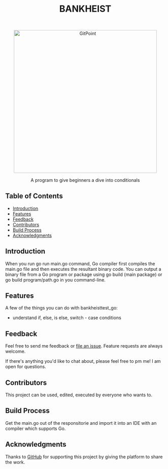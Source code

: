 <h1 align="center"> BANKHEIST </h1> <br>
<p align="center">
  <a href="https:https://github.com/solidphoenix/bankheisttest_go/blob/master/main.go">
    <img alt="GitPoint" title="BANKHEIST" src="https://www.seekpng.com/png/full/208-2084541_thief-robber-png-cartoon-bank-robber-png.png" width="450">
  </a>
</p>

<p align="center">
  A program to give beginners a dive into conditionals
</p>

<!-- START doctoc generated TOC please keep comment here to allow auto update -->
<!-- DON'T EDIT THIS SECTION, INSTEAD RE-RUN doctoc TO UPDATE -->
## Table of Contents

- [Introduction](#introduction)
- [Features](#features)
- [Feedback](#feedback)
- [Contributors](#contributors)
- [Build Process](#build-process)
- [Acknowledgments](#acknowledgments)

<!-- END doctoc generated TOC please keep comment here to allow auto update -->

## Introduction

When you run go run main.go command, Go compiler first compiles the main.go file and then executes the resultant binary code. You can output a binary file from a Go program or package using go build <package-name> (main package) or go build program/path.go in you command-line.


## Features

A few of the things you can do with bankheisttest_go:

  - understand if, else, is else, switch - case conditions

## Feedback

Feel free to send me feedback or [file an issue](https://github.com/solidphoenix/bankheisttest_go/issues/new). Feature requests are always welcome.

If there's anything you'd like to chat about, please feel free to pm me! I am open for questions.

## Contributors

This project can be used, edited, executed by everyone who wants to.

## Build Process

Get the main.go out of the responsitorie and import it into an IDE with an compiler which supports Go.


## Acknowledgments

Thanks to [GitHub](https://www.github.com) for supporting this project by giving the platform to share the work.
